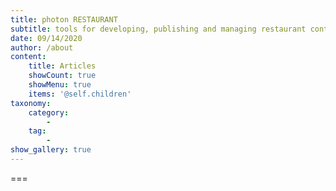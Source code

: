 ```yaml
---
title: photon RESTAURANT
subtitle: tools for developing, publishing and managing restaurant content
date: 09/14/2020
author: /about
content:
    title: Articles
    showCount: true
    showMenu: true
    items: '@self.children'
taxonomy:
    category: 
        - 
    tag: 
        - 
show_gallery: true
---
```




===



